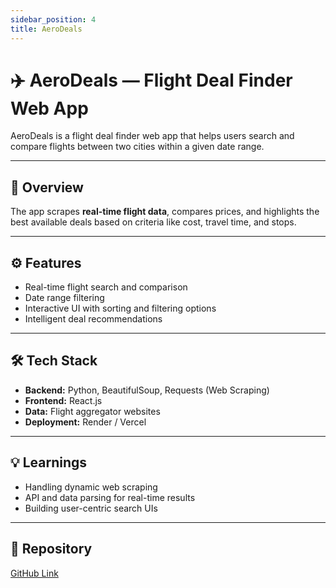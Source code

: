 ```yaml
---
sidebar_position: 4
title: AeroDeals
---
```


# ✈️ AeroDeals — Flight Deal Finder Web App

AeroDeals is a flight deal finder web app that helps users search and compare flights between two cities within a given date range.

---

## 🚀 Overview
The app scrapes **real-time flight data**, compares prices, and highlights the best available deals based on criteria like cost, travel time, and stops.

---

## ⚙️ Features
- Real-time flight search and comparison  
- Date range filtering  
- Interactive UI with sorting and filtering options  
- Intelligent deal recommendations  

---

## 🛠️ Tech Stack
- **Backend:** Python, BeautifulSoup, Requests (Web Scraping)  
- **Frontend:** React.js  
- **Data:** Flight aggregator websites  
- **Deployment:** Render / Vercel  

---

## 💡 Learnings
- Handling dynamic web scraping  
- API and data parsing for real-time results  
- Building user-centric search UIs  

---

## 🔗 Repository
[GitHub Link](https://github.com/harshitayadavv/AeroDeals)
